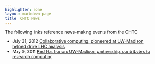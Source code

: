 ```yaml
---
highlighter: none
layout: markdown-page
title: CHTC News
---
```


The following links reference news-making events from the CHTC:

-   July 31, 2012 [Collaborative computing, pioneered at UW-Madison
    helped drive LHC
    analysis](http://www.news.wisc.edu/20913?utm_source=iUW&utm_medium=email&utm_campaign=iUW2012-07-31)
-   May 9, 2011 [Red Hat honors UW-Madison partnership, contributes to
    research computing](http://www.news.wisc.edu/19384)
